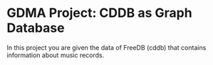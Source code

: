 # GDMA Project: CDDB as Graph Database
In this project you are given the data of FreeDB (cddb) that contains information about music records.
